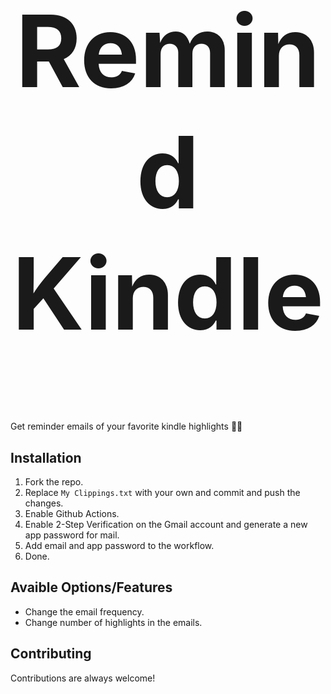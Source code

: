 <h1 align="center" style="font-size: 10rem;">
Remind Kindle
</h1>

Get reminder emails of your favorite kindle highlights 📔🔖


## Installation

1. Fork the repo. 
2. Replace `My Clippings.txt` with your own and commit and push the changes.
3. Enable Github Actions.
4. Enable 2-Step Verification on the Gmail account and generate a new app password for mail.
4. Add email and app password to the workflow.
5. Done.

## Avaible Options/Features
- Change the email frequency.
- Change number of highlights in the emails.
 

## Contributing

Contributions are always welcome!
